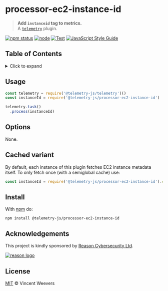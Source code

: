 # processor-ec2-instance-id

> **Add `instanceid` tag to metrics.**  
> A [`telemetry`](https://github.com/telemetry-js/telemetry) plugin.

[![npm status](http://img.shields.io/npm/v/@telemetry-js/processor-ec2-instance-id.svg)](https://www.npmjs.org/package/@telemetry-js/processor-ec2-instance-id)
[![node](https://img.shields.io/node/v/@telemetry-js/processor-ec2-instance-id.svg)](https://www.npmjs.org/package/@telemetry-js/processor-ec2-instance-id)
[![Test](https://github.com/telemetry-js/processor-ec2-instance-id/workflows/Test/badge.svg?branch=main)](https://github.com/telemetry-js/processor-ec2-instance-id/actions)
[![JavaScript Style Guide](https://img.shields.io/badge/code_style-standard-brightgreen.svg)](https://standardjs.com)

## Table of Contents

<details><summary>Click to expand</summary>

- [Usage](#usage)
- [Options](#options)
- [Cached variant](#cached-variant)
- [Install](#install)
- [Acknowledgements](#acknowledgements)
- [License](#license)

</details>

## Usage

```js
const telemetry = require('@telemetry-js/telemetry')()
const instanceId = require('@telemetry-js/processor-ec2-instance-id')

telemetry.task()
  .process(instanceId)
```

## Options

None.

## Cached variant

By default, each instance of this plugin fetches EC2 instance metadata itself. To only fetch once (with a semiglobal cache) use:

```js
const instanceId = require('@telemetry-js/processor-ec2-instance-id').cached
```

## Install

With [npm](https://npmjs.org) do:

```
npm install @telemetry-js/processor-ec2-instance-id
```

## Acknowledgements

This project is kindly sponsored by [Reason Cybersecurity Ltd](https://reasonsecurity.com).

[![reason logo](https://cdn.reasonsecurity.com/github-assets/reason_signature_logo.png)](https://reasonsecurity.com)

## License

[MIT](LICENSE) © Vincent Weevers
